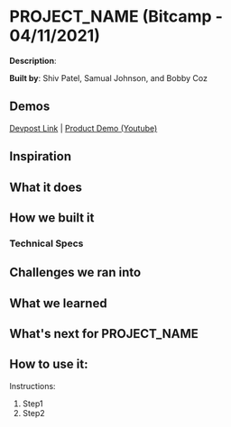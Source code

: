 # PROJECT_NAME (Bitcamp - 04/11/2021)

<div valign="bottom">

**Description**: 

**Built by**: Shiv Patel, Samual Johnson, and Bobby Coz

## Demos

[Devpost Link](https://devpost.com/software/) | [Product Demo (Youtube)](https://youtu.be/)

## Inspiration

## What it does

## How we built it

### Technical Specs

## Challenges we ran into

## What we learned

## What's next for PROJECT_NAME

## How to use it:

Instructions:
1. Step1
2. Step2

